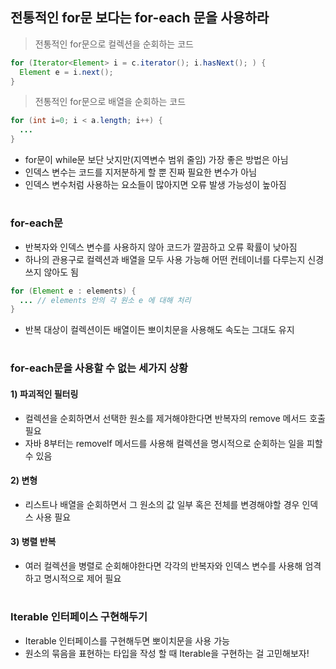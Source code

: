 ## 전통적인 for문 보다는 for-each 문을 사용하라

> 전통적인 for문으로 컬렉션을 순회하는 코드

```java
for (Iterator<Element> i = c.iterator(); i.hasNext(); ) {
  Element e = i.next();
}
```

> 전통적인 for문으로 배열을 순회하는 코드

```java
for (int i=0; i < a.length; i++) {
  ... 
}
```

- for문이 while문 보단 낫지만(지역변수 범위 줄임) 가장 좋은 방법은 아님
- 인덱스 변수는 코드를 지저분하게 할 뿐 진짜 필요한 변수가 아님
- 인덱스 변수처럼 사용하는 요소들이 많아지면 오류 발생 가능성이 높아짐

#
### for-each문

- 반복자와 인덱스 변수를 사용하지 않아 코드가 깔끔하고 오류 확률이 낮아짐
- 하나의 관용구로 컬렉션과 배열을 모두 사용 가능해 어떤 컨테이너를 다루는지 신경쓰지 않아도 됨

```java
for (Element e : elements) {
  ... // elements 안의 각 원소 e 에 대해 처리
}
```

- 반복 대상이 컬렉션이든 배열이든 뽀이치문을 사용해도 속도는 그대도 유지

#
### for-each문을 사용할 수 없는 세가지 상황

#### 1) 파괴적인 필터링
- 컬렉션을 순회하면서 선택한 원소를 제거해야한다면 반복자의 remove 메서드 호출 필요
- 자바 8부터는 removeIf 메서드를 사용해 컬렉션을 명시적으로 순회하는 일을 피할 수 있음

#### 2) 변형
- 리스트나 배열을 순회하면서 그 원소의 값 일부 혹은 전체를 변경해야할 경우 인덱스 사용 필요

#### 3) 병렬 반복 
- 여러 컬렉션을 병렬로 순회해야한다면 각각의 반복자와 인덱스 변수를 사용해 엄격하고 명시적으로 제어 필요

#
### Iterable 인터페이스 구현해두기
- Iterable 인터페이스를 구현해두면 뽀이치문을 사용 가능
- 원소의 묶음을 표현하는 타입을 작성 할 때 Iterable을 구현하는 걸 고민해보자!
